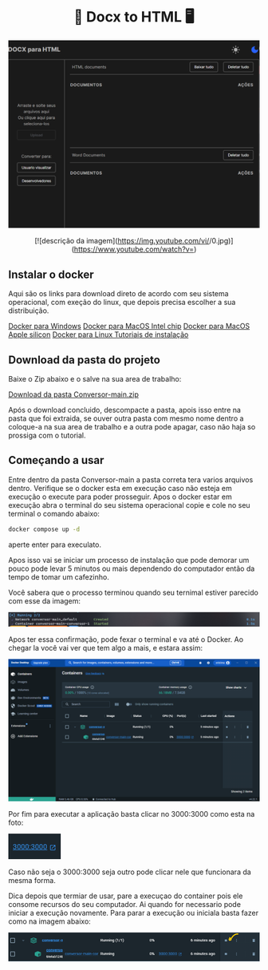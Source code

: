 <h1 align="center"> 📖 Docx to HTML 🖥️</h1>

<div align="center" style=''>

![Preview](Aplicação.png)

</div>

<div align="center" style=''>

[![descrição da imagem](https://img.youtube.com/vi/<ID DO VIDEO>/0.jpg)](https://www.youtube.com/watch?v=<ID DO VIDEO>)

</div>

## Instalar o docker

Aqui são os links para download direto de acordo com seu sistema operacional, com exeção do linux, que depois precisa escolher a sua distribuição.

[Docker para Windows](https://desktop.docker.com/win/main/amd64/Docker%20Desktop%20Installer.exe)
[Docker para MacOS Intel chip](https://desktop.docker.com/mac/main/amd64/Docker.dmg)
[Docker para MacOS Apple silicon](https://desktop.docker.com/mac/main/arm64/Docker.dmg)
[Docker para Linux Tutoriais de instalação](https://docs.docker.com/desktop/install/linux-install/)

## Download da pasta do projeto

Baixe o Zip abaixo e o salve na sua area de trabalho:

[Download da pasta Conversor-main.zip](https://github.com/Erik-EFL/Conversor/archive/refs/heads/main.zip)

Após o download concluido, descompacte a pasta, apois isso entre na pasta que foi extraida, se ouver outra
pasta com mesmo nome dentro a coloque-a na sua area de trabalho e a outra pode apagar, caso não haja so prossiga com o tutorial.

## Começando a usar

Entre dentro da pasta Conversor-main a pasta correta tera varios arquivos dentro.
Verifique se o docker esta em execução caso não esteja em execução o execute para poder prosseguir.
Apos o docker estar em execução abra o terminal do seu sistema operacional copie e cole
no seu terminal o comando abaixo:

```bash
docker compose up -d
```

aperte enter para execulato.

Apos isso vai se iniciar um processo de instalação que pode demorar um pouco pode levar 5 minutos ou mais dependendo do computador então da tempo de tomar um cafezinho.

Você sabera que o processo terminou quando seu ternimal estiver parecido com esse da imagem:

![Preview](FinalDaInstalação.png)

Apos ter essa confirmação, pode fexar o terminal e va até o Docker.
Ao chegar la você vai ver que tem algo a mais, e estara assim:

![Preview](ProcessoConcluido.png)

Por fim para executar a aplicação basta clicar no 3000:3000 como esta na foto:

![Preview](AquiParaExecutar.png)

Caso não seja o 3000:3000 seja outro pode clicar nele que funcionara da mesma forma.

Dica depois que termiar de usar, pare a execuçao do container pois ele consome recursos do seu computador. Ai quando for necessario pode iniciar a execução novamente.
Para parar a execução ou iniciala basta fazer como na imagem abaixo:

![Preview](ParaOararOContainerOuVoltarAExecutalo.png)
